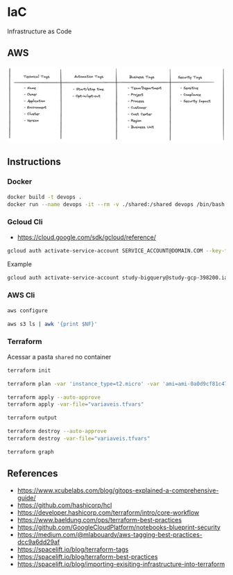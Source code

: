 # IaC

Infrastructure as Code

## AWS

![](assets/images/aws-tags.png)

## Instructions

### Docker

```sh
docker build -t devops .
docker run --name devops -it --rm -v ./shared:/shared devops /bin/bash
```

### Gcloud Cli

- https://cloud.google.com/sdk/gcloud/reference/

```sh
gcloud auth activate-service-account SERVICE_ACCOUNT@DOMAIN.COM --key-file=/path/key.json --project=PROJECT_ID
```

Example

```sh
gcloud auth activate-service-account study-bigquery@study-gcp-398200.iam.gserviceaccount.com --key-file=/shared/secrets/study-bigquery.json --project=study-gcp-398200
```

### AWS Cli

```sh
aws configure
```

```sh
aws s3 ls | awk '{print $NF}'
```

### Terraform

Acessar a pasta ```shared``` no container

```sh
terraform init
```

```sh
terraform plan -var 'instance_type=t2.micro' -var 'ami=ami-0a0d9cf81c479446a' -out lab2-plan.txt
```

```sh
terraform apply --auto-approve
terraform apply -var-file="variaveis.tfvars"
```

```sh
terraform output
```

```sh
terraform destroy --auto-approve
terraform destroy -var-file="variaveis.tfvars"
```

```sh
terraform graph
```

## References

- https://www.xcubelabs.com/blog/gitops-explained-a-comprehensive-guide/
- https://github.com/hashicorp/hcl
- https://developer.hashicorp.com/terraform/intro/core-workflow
- https://www.baeldung.com/ops/terraform-best-practices
- https://github.com/GoogleCloudPlatform/notebooks-blueprint-security
- https://medium.com/@mlabouardy/aws-tagging-best-practices-dcc9a6dd29af
- https://spacelift.io/blog/terraform-tags
- https://spacelift.io/blog/terraform-best-practices
- https://spacelift.io/blog/importing-exisiting-infrastructure-into-terraform